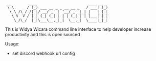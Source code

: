 ```
 __        ___                        ____ _ _ 
 \ \      / (_) ___ __ _ _ __ __ _   / ___| (_)
  \ \ /\ / /| |/ __/ _` | '__/ _` | | |   | | |
   \ V  V / | | (_| (_| | | | (_| | | |___| | |
    \_/\_/  |_|\___\__,_|_|  \__,_|  \____|_|_|
```

This is Widya Wicara command line interface to help developer increase productivity and this is open sourced


Usage: 
- set discord webhook url config 

```

```
